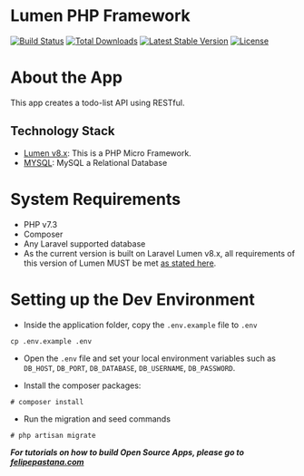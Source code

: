 # Lumen PHP Framework

[![Build Status](https://travis-ci.org/laravel/lumen-framework.svg)](https://travis-ci.org/laravel/lumen-framework)
[![Total Downloads](https://img.shields.io/packagist/dt/laravel/framework)](https://packagist.org/packages/laravel/lumen-framework)
[![Latest Stable Version](https://img.shields.io/packagist/v/laravel/framework)](https://packagist.org/packages/laravel/lumen-framework)
[![License](https://img.shields.io/packagist/l/laravel/framework)](https://packagist.org/packages/laravel/lumen-framework)

# About the App

This app creates a todo-list API using RESTful.

## Technology Stack

- [Lumen v8.x](https://lumen.laravel.com): This is a PHP Micro Framework.
- [MYSQL](https://www.mysql.com/): MySQL a Relational Database

# System Requirements

-   PHP v7.3 
-   Composer
-   Any Laravel supported database
-   As the current version is built on Laravel Lumen v8.x, all requirements of this version of Lumen MUST be met [as stated here](https://lumen.laravel.com/docs/8.x#server-requirements).

# Setting up the Dev Environment

-   Inside the application folder, copy the `.env.example` file to `.env`

```
cp .env.example .env
```

-   Open the `.env` file and set your local environment variables such as `DB_HOST`, `DB_PORT`, `DB_DATABASE`, `DB_USERNAME`, `DB_PASSWORD`.

-   Install the composer packages:

```
# composer install
```

- Run the migration and seed commands

```
# php artisan migrate
``` 

***For tutorials on how to build Open Source Apps, please go to [felipepastana.com](https://felipepastana.com)***



